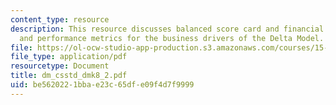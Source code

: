 ```yaml
---
content_type: resource
description: This resource discusses balanced score card and financial evaluation,
  and performance metrics for the business drivers of the Delta Model.
file: https://ol-ocw-studio-app-production.s3.amazonaws.com/courses/15-904-strategic-management-ii-fall-2005/be5620221bbae23c65dfe09f4d7f9999_dm_csstd_dmk8_2.pdf
file_type: application/pdf
resourcetype: Document
title: dm_csstd_dmk8_2.pdf
uid: be562022-1bba-e23c-65df-e09f4d7f9999
---
```

